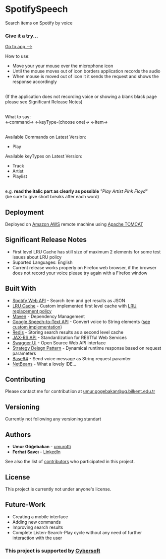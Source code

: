# SpotifySpeech
Search items on Spotify by voice

### Give it a try...
[Go to app -->](http://ec2-18-184-251-229.eu-central-1.compute.amazonaws.com:8080/SpotifySpeech-1.0-SNAPSHOT)

How to use:

* Move your your mouse over the microphone icon
* Until the mouse moves out of icon borders application records the audio
* When mouse is moved out of icon it it sends the request and shows the response accordingly

</br>(If the application does not recording voice or showing a blank black page please see Significant Release Notes)

</br>What to say:</br>
<-command->     <-keyType-(choose one)->        <-item->

</br>Available Commands on Latest Version:
* Play

Available keyTypes on Latest Version:
* Track
* Artist
* Playlist


</br>e.g. __read the italic part as clearly as possible__ _"Play Artist Pink Floyd"_
</br>(be sure to give short breaks after each word)

## Deployment
Deployed on [Amazon AWS](https://aws.amazon.com/) remote machine using [Apache TOMCAT](http://tomcat.apache.org/)

## Significant Release Notes
* First level LRU Cache has still size of maximum 2 elements for some test issues about LRU policy
* Suported Languages: English
* Current release works properly on Firefox web browser, if the browser does not record your voice please try again with a Firefox window

## Built With

* [Spotıfy Web API](https://developer.spotify.com/documentation/web-api/) - Search item and get results as JSON
* [LRU Cache](https://github.com/umurotti/Caching) - Custom implemented first level cache with [LRU replacement policy](http://www.mathcs.emory.edu/~cheung/Courses/355/Syllabus/9-virtual-mem/LRU-replace.html)
* [Maven](https://maven.apache.org/) - Dependency Management
* [Google Speech-to-Text API](https://cloud.google.com/speech-to-text/) - Convert voice to String elements ([see custom implementation](https://github.com/umurotti/GoogleSpeecToTextAPI))
* [Redis](https://redis.io/) - Storing search results as a second level cache
* [JAX-RS API](https://github.com/jax-rs) - Standardization for RESTful Web Services
* [Swagger UI](https://swagger.io/) - Open Source Web API interface
* [Strategy Deisgn Pattern](http://www.cs.unc.edu/~stotts/GOF/hires/pat5ifso.htm) - Dynamical runtime response based on request parameters
* [Base64](https://base64.guru/learn/what-is-base64) - Send voice message as String request paramter
* [NetBeans](https://netbeans.org/) - What a lovely IDE...

## Contributing

Please contact me for contributiion at umur.gogebakan@ug.bilkent.edu.tr

## Versioning

Currently not following any versioning standart

## Authors

* **Umur Göğebakan** - [umurotti](https://github.com/umurotti)
* **Ferhat Savcı** - [LinkedIn](https://tr.linkedin.com/in/ferhat-savc%C4%B1-b725ba28)

See also the list of [contributors](https://github.com/your/project/contributors) who participated in this project.

## License

This project is currently not under anyone's license.

## Future-Work

* Creating a mobile interface
* Adding new commands
* Improving search results
* Complete Listen-Search-Play cycle without any need of further interaction with the user

### This project is supported by [Cybersoft](http://www.cs.com.tr/TR/)
